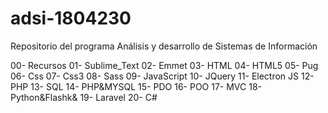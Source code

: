 ﻿# adsi-1804230
Repositorio del programa Análisis y desarrollo de Sistemas de Información

00- Recursos
01- Sublime_Text
02- Emmet
03- HTML
04- HTML5
05- Pug
06- Css
07- Css3
08- Sass
09- JavaScript
10- JQuery
11- Electron JS
12- PHP
13- SQL
14- PHP&MYSQL
15- PDO
16- POO
17- MVC
18- Python&Flashk&
19- Laravel
20- C#
